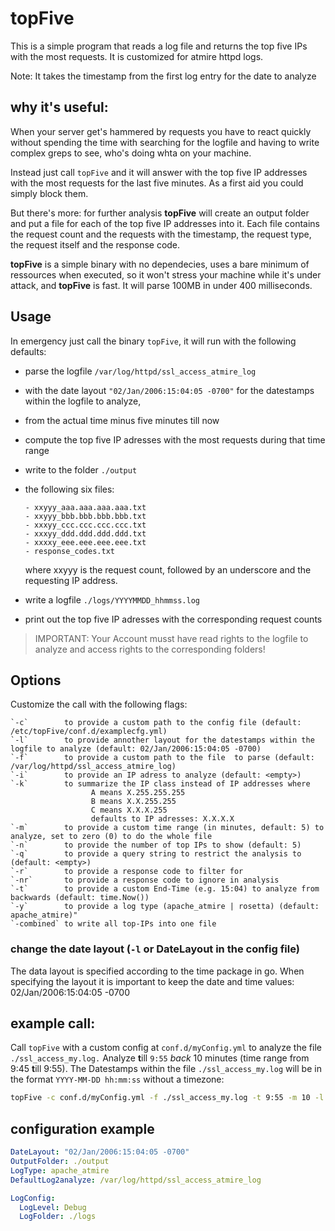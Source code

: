 topFive
=======

This is a simple program that reads a log file and returns the top five IPs with the most requests.
It is customized for atmire httpd logs.

Note: It takes the timestamp from the first log entry for the date to analyze

## why it's useful:
When your server get's hammered by requests you have to react quickly without spending the time with searching for the logfile and having to write complex greps to see, who's doing whta on your machine.

Instead just call `topFive` and it will answer with the top five IP addresses with the most requests for the last five minutes. As a first aid you could simply block them.

But there's more: for further analysis **topFive** will create an output folder and put a file for each of the top five IP addresses into it. Each file contains the request count and the requests with the timestamp, the request type, the request itself and the response code.

**topFive** is a simple binary with no dependecies, uses a bare minimum of ressources when executed, so it won't stress your machine while it's under attack, and **topFive** is fast. It will parse 100MB in under 400 milliseconds.

## Usage
In emergency just call the binary `topFive`, it will run with the following defaults:
- parse the logfile `/var/log/httpd/ssl_access_atmire_log`
- with the date layout `"02/Jan/2006:15:04:05 -0700"` for the datestamps within the logfile to analyze,
- from the actual time minus five minutes till now
- compute the top five IP adresses with the most requests during that time range
- write to the folder `./output`
- the following six files:

      - xxyyy_aaa.aaa.aaa.aaa.txt
      - xxyyy_bbb.bbb.bbb.bbb.txt
      - xxxyy_ccc.ccc.ccc.ccc.txt
      - xxxyy_ddd.ddd.ddd.ddd.txt
      - xxxxy_eee.eee.eee.eee.txt
      - response_codes.txt
    where xxyyy is the request count, followed by an underscore and the requesting IP address.
- write a logfile `./logs/YYYYMMDD_hhmmss.log`
- print out the top five IP adresses with the corresponding request counts

> IMPORTANT: 
> Your Account musst have read rights to the logfile to analyze and access rights to the corresponding folders!


## Options
Customize the call with the following flags:
```
`-c`        to provide a custom path to the config file (default: /etc/topFive/conf.d/examplecfg.yml)
`-l`        to provide annother layout for the datestamps within the logfile to analyze (default: 02/Jan/2006:15:04:05 -0700)
`-f`        to provide a custom path to the file  to parse (default: /var/log/httpd/ssl_access_atmire_log)
`-i`        to provide an IP adress to analyze (default: <empty>)
`-k`        to summarize the IP class instead of IP addresses where
                  A means X.255.255.255 
                  B means X.X.255.255 
                  C means X.X.X.255 
                  defaults to IP adresses: X.X.X.X 
`-m`        to provide a custom time range (in minutes, default: 5) to analyze, set to zero (0) to do the whole file 
`-n`        to provide the number of top IPs to show (default: 5)
`-q`        to provide a query string to restrict the analysis to (default: <empty>)
`-r`        to provide a response code to filter for
`-nr`       to provide a response code to ignore in analysis
`-t`        to provide a custom End-Time (e.g. 15:04) to analyze from backwards (default: time.Now())
`-y`        to provide a log type (apache_atmire | rosetta) (default: apache_atmire)"
`-combined` to write all top-IPs into one file
```

### change the date layout (`-l` or DateLayout in the config file)
The data layout is specified according to the time package in go. When specifying the layout it is important to keep the date and time values: 02/Jan/2006:15:04:05 -0700

## example call:
Call `topFive` with a custom config at `conf.d/myConfig.yml` to analyze the file `./ssl_access_my.log.` Analyze **t**ill `9:55` *back* 10 minutes (time range from 9:45 **t**ill 9:55). The Datestamps within the file `./ssl_access_my.log` will be in the format `YYYY-MM-DD hh:mm:ss` without a timezone:

```bash
topFive -c conf.d/myConfig.yml -f ./ssl_access_my.log -t 9:55 -m 10 -l "2006-01-02 15:04:05"
```

## configuration example

```yml
DateLayout: "02/Jan/2006:15:04:05 -0700"
OutputFolder: ./output
LogType: apache_atmire
DefaultLog2analyze: /var/log/httpd/ssl_access_atmire_log

LogConfig:
  LogLevel: Debug
  LogFolder: ./logs
```
